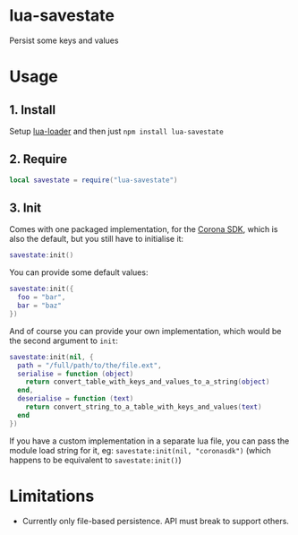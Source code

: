 # lua-savestate

Persist some keys and values

# Usage

## 1. Install
Setup [lua-loader](https://github.com/wscherphof/lua-loader) and then just `npm install lua-savestate`

## 2. Require
```lua
local savestate = require("lua-savestate")
```

## 3. Init
Comes with one packaged implementation, for the [Corona SDK](http://www.coronalabs.com/products/corona-sdk/), which is also the default, but you still have to initialise it:
```lua
savestate:init()
```
You can provide some default values:
```lua
savestate:init({
  foo = "bar",
  bar = "baz"
})
```
And of course you can provide your own implementation, which would be the second argument to `init`:
```lua
savestate:init(nil, {
  path = "/full/path/to/the/file.ext",
  serialise = function (object)
    return convert_table_with_keys_and_values_to_a_string(object)
  end,
  deserialise = function (text)
    return convert_string_to_a_table_with_keys_and_values(text)
  end
})
```
If you have a custom implementation in a separate lua file, you can pass the module load string for it, eg: `savestate:init(nil, "coronasdk")` (which happens to be equivalent to `savestate:init()`)

# Limitations

- Currently only file-based persistence. API must break to support others.
